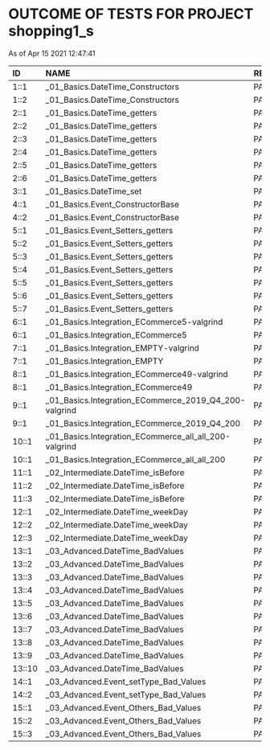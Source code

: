 # OUTCOME OF TESTS FOR PROJECT shopping1_s

As of Apr 15 2021 12:47:41

| ID | NAME | RESULT | COMMENTS |
| :----- |:------ | :---: | :---: |
| 1::1 | _01_Basics.DateTime_Constructors | PASSED | OK |
| 1::2 | _01_Basics.DateTime_Constructors | PASSED | OK |
| 2::1 | _01_Basics.DateTime_getters | PASSED | OK |
| 2::2 | _01_Basics.DateTime_getters | PASSED | OK |
| 2::3 | _01_Basics.DateTime_getters | PASSED | OK |
| 2::4 | _01_Basics.DateTime_getters | PASSED | OK |
| 2::5 | _01_Basics.DateTime_getters | PASSED | OK |
| 2::6 | _01_Basics.DateTime_getters | PASSED | OK |
| 3::1 | _01_Basics.DateTime_set | PASSED | OK |
| 4::1 | _01_Basics.Event_ConstructorBase | PASSED | OK |
| 4::2 | _01_Basics.Event_ConstructorBase | PASSED | OK |
| 5::1 | _01_Basics.Event_Setters_getters | PASSED | OK |
| 5::2 | _01_Basics.Event_Setters_getters | PASSED | OK |
| 5::3 | _01_Basics.Event_Setters_getters | PASSED | OK |
| 5::4 | _01_Basics.Event_Setters_getters | PASSED | OK |
| 5::5 | _01_Basics.Event_Setters_getters | PASSED | OK |
| 5::6 | _01_Basics.Event_Setters_getters | PASSED | OK |
| 5::7 | _01_Basics.Event_Setters_getters | PASSED | OK |
| 6::1| _01_Basics.Integration_ECommerce5-valgrind | PASSED | NO LEAKS |
| 6::1 | _01_Basics.Integration_ECommerce5 | PASSED | OK |
| 7::1| _01_Basics.Integration_EMPTY-valgrind | PASSED | NO LEAKS |
| 7::1 | _01_Basics.Integration_EMPTY | PASSED | OK |
| 8::1| _01_Basics.Integration_ECommerce49-valgrind | PASSED | NO LEAKS |
| 8::1 | _01_Basics.Integration_ECommerce49 | PASSED | OK |
| 9::1| _01_Basics.Integration_ECommerce_2019_Q4_200-valgrind | PASSED | NO LEAKS |
| 9::1 | _01_Basics.Integration_ECommerce_2019_Q4_200 | PASSED | OK |
| 10::1| _01_Basics.Integration_ECommerce_all_all_200-valgrind | PASSED | NO LEAKS |
| 10::1 | _01_Basics.Integration_ECommerce_all_all_200 | PASSED | OK |
| 11::1 | _02_Intermediate.DateTime_isBefore | PASSED | OK |
| 11::2 | _02_Intermediate.DateTime_isBefore | PASSED | OK |
| 11::3 | _02_Intermediate.DateTime_isBefore | PASSED | OK |
| 12::1 | _02_Intermediate.DateTime_weekDay | PASSED | OK |
| 12::2 | _02_Intermediate.DateTime_weekDay | PASSED | OK |
| 12::3 | _02_Intermediate.DateTime_weekDay | PASSED | OK |
| 13::1 | _03_Advanced.DateTime_BadValues | PASSED | OK |
| 13::2 | _03_Advanced.DateTime_BadValues | PASSED | OK |
| 13::3 | _03_Advanced.DateTime_BadValues | PASSED | OK |
| 13::4 | _03_Advanced.DateTime_BadValues | PASSED | OK |
| 13::5 | _03_Advanced.DateTime_BadValues | PASSED | OK |
| 13::6 | _03_Advanced.DateTime_BadValues | PASSED | OK |
| 13::7 | _03_Advanced.DateTime_BadValues | PASSED | OK |
| 13::8 | _03_Advanced.DateTime_BadValues | PASSED | OK |
| 13::9 | _03_Advanced.DateTime_BadValues | PASSED | OK |
| 13::10 | _03_Advanced.DateTime_BadValues | PASSED | OK |
| 14::1 | _03_Advanced.Event_setType_Bad_Values | PASSED | OK |
| 14::2 | _03_Advanced.Event_setType_Bad_Values | PASSED | OK |
| 15::1 | _03_Advanced.Event_Others_Bad_Values | PASSED | OK |
| 15::2 | _03_Advanced.Event_Others_Bad_Values | PASSED | OK |
| 15::3 | _03_Advanced.Event_Others_Bad_Values | PASSED | OK |

